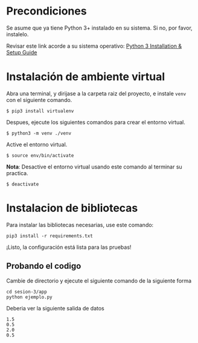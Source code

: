 # Precondiciones
Se asume que ya tiene Python 3+ instalado en su sistema. Si no, por favor, instalelo.  

Revisar este link acorde a su sistema operativo: 
[Python 3 Installation & Setup Guide](https://realpython.com/installing-python/)

# Instalación de ambiente virtual
Abra una terminal, y dirijase a la carpeta raiz del proyecto, e instale `venv` con el siguiente comando.

```
$ pip3 install virtualenv
```
Despues, ejecute los siguientes comandos para crear el entorno virtual.
```
$ python3 -m venv ./venv
```
Active el entorno virtual.
```
$ source env/bin/activate
```

**Nota**: Desactive el entorno virtual usando este comando al terminar su practica.
```
$ deactivate
```

# Instalacion de bibliotecas
Para instalar las bibliotecas necesarias, use este comando:
```
pip3 install -r requirements.txt
```

¡Listo, la configuración está lista para las pruebas!

## Probando el codigo
Cambie de directorio y ejecute el siguiente comando de la siguiente forma
```
cd sesion-3/app
python ejemplo.py
```
Deberia ver la siguiente salida de datos
```
1.5
0.5
2.0
0.5
```
